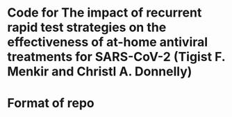 # Code for The impact of recurrent rapid test strategies on the effectiveness of at-home antiviral treatments for SARS-CoV-2 (Tigist F. Menkir and Christl A. Donnelly)

# 
# Format of repo #

